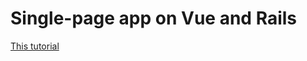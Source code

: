 # Single-page app on Vue and Rails

[This tutorial](https://product.voxmedia.com/2018/3/1/16801140/building-a-modern-single-page-app-with-vue-and-rails)  